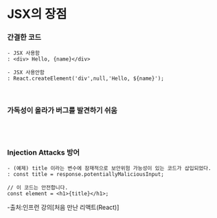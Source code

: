 # JSX의 장점

### 간결한 코드

    - JSX 사용함
    : <div> Hello, {name}</div>

    - JSX 사용안함
    : React.createElement('div',null,'Hello, ${name}');

</br>

### 가독성이 올라가 버그를 발견하기 쉬움

</br>
</br>

### Injection Attacks 방어

    - (예제) title 이라는 변수에 잠재적으로 보안위험 가능성이 있는 코드가 삽입되었다.
    : const title = response.potentiallyMaliciousInput;

    // 이 코드는 안전합니다.
    const element = <h1>{title}</h1>;

-출처:인프런 강의[처음 만난 리액트(React)]
